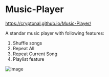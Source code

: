 # Music-Player

https://cryptonal.github.io/Music-Player/

A standar music player with following features:
1. Shuffle songs
2. Repeat All
3. Repeat Current Song 
4. Playlist feature

![image](https://user-images.githubusercontent.com/32817201/235434826-5efe54ff-1c29-4ad5-a6ba-28d0f110244a.png)
